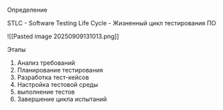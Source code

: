 Определение

STLC - Software Testing Life Cycle - Жизненный цикл тестирования ПО

![[Pasted image 20250909131013.png]]

Этапы

1. Анализ требований
2. Планирование тестирования
3. Разработка тест-кейсов
4. Настройка тестовой среды
5. выполнение тестов
6. Завершение цикла испытаний